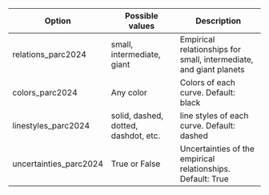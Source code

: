 | Option | Possible values | Description |
| ------------- | ------------- | ------------- |
| relations_parc2024 | small, intermediate, giant | Empirical relationships for small, intermediate, and giant planets |
| colors_parc2024 | Any color | Colors of each curve. Default: black |
| linestyles_parc2024 | solid, dashed, dotted, dashdot, etc. | line styles of each curve. Default: dashed |
| uncertainties_parc2024 | True or False | Uncertainties of the empirical relationships. Default: True |
